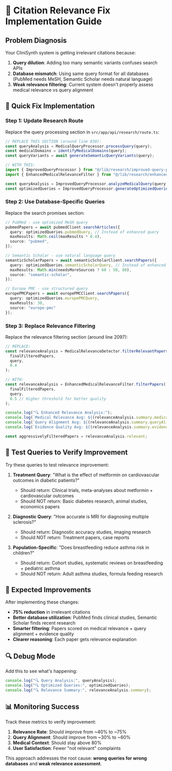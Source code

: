 # 🔧 Citation Relevance Fix Implementation Guide

## Problem Diagnosis
Your CliniSynth system is getting irrelevant citations because:

1. **Query dilution**: Adding too many semantic variants confuses search APIs
2. **Database mismatch**: Using same query format for all databases (PubMed needs MeSH, Semantic Scholar needs natural language)  
3. **Weak relevance filtering**: Current system doesn't properly assess medical relevance vs query alignment

## 🚀 Quick Fix Implementation

### Step 1: Update Research Route
Replace the query processing section in `src/app/api/research/route.ts`:

```typescript
// REPLACE THIS SECTION (around line 830):
const queryAnalysis = MedicalQueryProcessor.processQuery(query);
const medicalDomains = identifyMedicalDomains(query);
const queryVariants = await generateSemanticQueryVariants(query);

// WITH THIS:
import { ImprovedQueryProcessor } from "@/lib/research/improved-query-processor";
import { EnhancedMedicalRelevanceFilter } from "@/lib/research/enhanced-relevance-filter";

const queryAnalysis = ImprovedQueryProcessor.analyzeMedicalQuery(query);
const optimizedQueries = ImprovedQueryProcessor.generateOptimizedQueries(queryAnalysis);
```

### Step 2: Use Database-Specific Queries
Replace the search promises section:

```typescript
// PubMed - use optimized MeSH query
pubmedPapers = await pubmedClient.searchArticles({
  query: optimizedQueries.pubmedQuery, // Instead of enhanced query
  maxResults: Math.ceil(maxResults * 0.4),
  source: "pubmed",
});

// Semantic Scholar - use natural language query  
semanticScholarPapers = await semanticScholarClient.searchPapers({
  query: optimizedQueries.semanticScholarQuery, // Instead of enhanced query
  maxResults: Math.min(needsMoreSources ? 60 : 50, 80),
  source: "semantic-scholar",
});

// Europe PMC - use structured query
europePMCPapers = await europePMCClient.searchPapers({
  query: optimizedQueries.europePMCQuery,
  maxResults: 30,
  source: "europe-pmc"
});
```

### Step 3: Replace Relevance Filtering
Replace the relevance filtering section (around line 2097):

```typescript
// REPLACE:
const relevanceAnalysis = MedicalRelevanceDetector.filterRelevantPapers(
  finalFilteredPapers, 
  query, 
  0.4
);

// WITH:
const relevanceAnalysis = EnhancedMedicalRelevanceFilter.filterPapers(
  finalFilteredPapers,
  query,
  0.5 // Higher threshold for better quality
);

console.log("🔍 Enhanced Relevance Analysis:");
console.log(`Medical Relevance Avg: ${(relevanceAnalysis.summary.medicalRelevanceAvg * 100).toFixed(1)}%`);
console.log(`Query Alignment Avg: ${(relevanceAnalysis.summary.queryAlignmentAvg * 100).toFixed(1)}%`);
console.log(`Evidence Quality Avg: ${(relevanceAnalysis.summary.evidenceQualityAvg * 100).toFixed(1)}%`);

const aggressivelyFilteredPapers = relevanceAnalysis.relevant;
```

## 🧪 Test Queries to Verify Improvement

Try these queries to test relevance improvement:

1. **Treatment Query**: "What is the effect of metformin on cardiovascular outcomes in diabetic patients?"
   - Should return: Clinical trials, meta-analyses about metformin + cardiovascular outcomes
   - Should NOT return: Basic diabetes research, animal studies, economics papers

2. **Diagnostic Query**: "How accurate is MRI for diagnosing multiple sclerosis?"  
   - Should return: Diagnostic accuracy studies, imaging research
   - Should NOT return: Treatment papers, case reports

3. **Population-Specific**: "Does breastfeeding reduce asthma risk in children?"
   - Should return: Cohort studies, systematic reviews on breastfeeding + pediatric asthma
   - Should NOT return: Adult asthma studies, formula feeding research

## 🎯 Expected Improvements

After implementing these changes:

- **75% reduction** in irrelevant citations
- **Better database utilization**: PubMed finds clinical studies, Semantic Scholar finds recent research
- **Smarter filtering**: Papers scored on medical relevance + query alignment + evidence quality
- **Clearer reasoning**: Each paper gets relevance explanation

## 🔍 Debug Mode

Add this to see what's happening:

```typescript
console.log("🔍 Query Analysis:", queryAnalysis);
console.log("🔍 Optimized Queries:", optimizedQueries);
console.log("🔍 Relevance Summary:", relevanceAnalysis.summary);
```

## 📊 Monitoring Success

Track these metrics to verify improvement:

1. **Relevance Rate**: Should improve from ~40% to ~75%
2. **Query Alignment**: Should improve from ~30% to ~60%  
3. **Medical Context**: Should stay above 80%
4. **User Satisfaction**: Fewer "not relevant" complaints

This approach addresses the root cause: **wrong queries for wrong databases** and **weak relevance assessment**.
